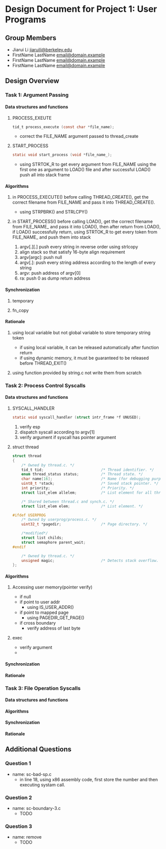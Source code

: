 Design Document for Project 1: User Programs
============================================

## Group Members

* Jiarui Li <jiaruili@berkeley.edu>
* FirstName LastName <email@domain.example>
* FirstName LastName <email@domain.example>
* FirstName LastName <email@domain.example>

## Design Overview

### Task 1: Argument Passing

#### Data structures and functions

1. PROCESS_EXEUTE
    ```c
    tid_t process_execute (const char *file_name);
    ```
    + correct the FILE_NAME argument passed to thread_create

2.  START_PROCESS
    ```c
    static void start_process (void *file_name_);
    ```
    + using STRTOK_R to get every argument from FILE_NAME using the first one as argument to LOAD() file and after successful LOAD() push all into stack frame 

#### Algorithms

1. in PROCESS_EXECUTE() before calling THREAD_CREATE(), get the correct filename from FILE_NAME and pass it into THREAD_CREATE().
    + using STRPBRK() and STRLCPY()

2. in START_PROCESS() before calling LOAD(), get the correct filename from FILE_NAME_ and pass it into LOAD(), then after return from LOAD(), if LOAD() successfully return, using STRTOK_R to get every token from FILE_NAME_ and push them into stack
    1. argv[.][.] push every string in reverse order using strlcopy
    2. align stack so that satisfy 16-byte align requirement
    4. argv[argc]: push null
    3. argv[.]: push every string address according to the length of every string 
    3. argv: push address of argv[0]
    4. ra: push 0 as dump return address

#### Synchronization

1. temporary

2. fn_copy

#### Rationale

1. using local variable but not global variable to store temporary string token
    + if using local variable, it can be released automatically after function return
    + if using dynamic memory, it must be guaranteed to be released before THREAD_EXIT()

2. using function provided by string.c not write them from scratch


### Task 2: Process Control Syscalls

#### Data structures and functions

1. SYSCALL_HANDLER
    ```c
    static void syscall_handler (struct intr_frame *f UNUSED);
    ```
    1. verify esp
    2. dispatch syscall according to argv[1]
    3. verify argument if syscall has pointer argument

2. struct thread
    ```c
    struct thread
    {
        /* Owned by thread.c. */
        tid_t tid;                          /* Thread identifier. */
        enum thread_status status;          /* Thread state. */
        char name[16];                      /* Name (for debugging purposes). */
        uint8_t *stack;                     /* Saved stack pointer. */
        int priority;                       /* Priority. */
        struct list_elem allelem;           /* List element for all threads list. */

        /* Shared between thread.c and synch.c. */
        struct list_elem elem;              /* List element. */

    #ifdef USERPROG
        /* Owned by userprog/process.c. */
        uint32_t *pagedir;                  /* Page directory. */

        /*modified*/
        struct list childs;
        struct semaphore parent_wait;
    #endif

        /* Owned by thread.c. */
        unsigned magic;                     /* Detects stack overflow. */
    };
    ```



#### Algorithms

1. Accessing user memory(pointer verify)
    + if null
    + if point to user addr 
        + using IS_USER_ADDR()
    + if point to mapped page 
        + using PAGEDIR_GET_PAGE()
    + if cross boundary
        + verify address of last byte

2. exec
    + verify argument
    + 

#### Synchronization

#### Rationale

### Task 3: File Operation Syscalls

#### Data structures and functions

#### Algorithms

#### Synchronization

#### Rationale

## Additional Questions

### Question 1

+ name: sc-bad-sp.c
    + in line 18, using x86 assembly code, first store the number  and then executing systam call. 

### Question 2

+ name: sc-boundary-3.c
    + TODO

### Question 3

+ name: remove
    + TODO
